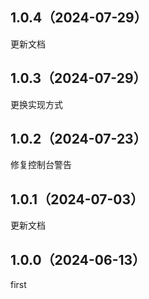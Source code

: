 ## 1.0.4（2024-07-29）
更新文档
## 1.0.3（2024-07-29）
更换实现方式
## 1.0.2（2024-07-23）
修复控制台警告
## 1.0.1（2024-07-03）
更新文档
## 1.0.0（2024-06-13）
first
